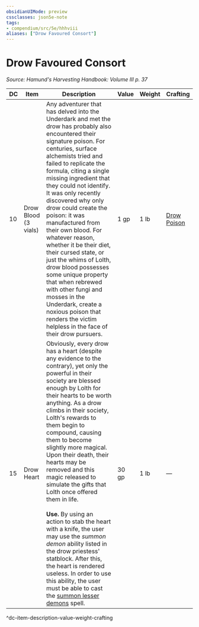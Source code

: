 ```yaml
---
obsidianUIMode: preview
cssclasses: json5e-note
tags:
- compendium/src/5e/hhhviii
aliases: ["Drow Favoured Consort"]
---
```

# Drow Favoured Consort
*Source: Hamund's Harvesting Handbook: Volume III p. 37* 

| DC | Item | Description | Value | Weight | Crafting |
|----|------|-------------|-------|--------|----------|
| 10 | Drow Blood (3 vials) | Any adventurer that has delved into the Underdark and met the drow has probably also encountered their signature poison. For centuries, surface alchemists tried and failed to replicate the formula, citing a single missing ingredient that they could not identify. It was only recently discovered why only drow could create the poison: it was manufactured from their own blood. For whatever reason, whether it be their diet, their cursed state, or just the whims of Lolth, drow blood possesses some unique property that when rebrewed with other fungi and mosses in the Underdark, create a noxious poison that renders the victim helpless in the face of their drow pursuers. | 1 gp | 1 lb | [Drow Poison](compendium/items/drow-poison.md) |
| 15 | Drow Heart | Obviously, every drow has a heart (despite any evidence to the contrary), yet only the powerful in their society are blessed enough by Lolth for their hearts to be worth anything. As a drow climbs in their society, Lolth's rewards to them begin to compound, causing them to become slightly more magical. Upon their death, their hearts may be removed and this magic released to simulate the gifts that Lolth once offered them in life.<br /><br />**Use.** By using an action to stab the heart with a knife, the user may use the *summon demon* ability listed in the drow priestess' statblock. After this, the heart is rendered useless. In order to use this ability, the user must be able to cast the [summon lesser demons](compendium/spells/summon-lesser-demons-xge.md) spell. | 30 gp | 1 lb | — |
^dc-item-description-value-weight-crafting